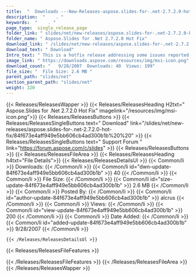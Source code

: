 ```yaml
---
title:  "  Downloads ---New-Releases-aspose.slides-for-.net-2.7.2.0-hot-fix . " 
description:  "    . " 
keywords:  "    . " 
page_type:  single_release_page
folder_link: " slides/net/new-releases/aspose.slides-for-.net-2.7.2.0-hot-fix/"
folder_name: " Aspose.Slides for .Net 2.7.2.0 Hot Fix"
download_link: " /slides/net/new-releases/aspose.slides-for-.net-2.7.2.0-hot-fix/84f673e4aff949e5bb606cb4ad300b1b"
download_text: " Download"
Intro_text: " This is a hotfix release addressing some issues reported by customers.Aspose.Sli..."
image_link: " https://downloads.aspose.com/resources/img/msi-icon.png"
download_count: "   9/28/2007  Downloads: 40  Views: 199"
file_size: "  File Size: 2.6 MB "
parent_path: "slides/net"
section_parent_path: "slides/net"
weight: 320 
---
```


{{< Releases/ReleasesWapper >}}
  {{< Releases/ReleasesHeading H2txt=" Aspose.Slides for .Net 2.7.2.0 Hot Fix" imagelink="/resources/img/msi-icon.png">}}
  {{< Releases/ReleasesButtons >}}
    {{< Releases/ReleasesSingleButtons text=" Download" link="/slides/net/new-releases/aspose.slides-for-.net-2.7.2.0-hot-fix/84f673e4aff949e5bb606cb4ad300b1b%20%20" >}}
    {{< Releases/ReleasesSingleButtons text=" Support Forum " link="https://forum.aspose.com/c/slides" >}}
  {{< Releases/ReleasesButtons >}}
  {{< Releases/ReleasesFileArea >}}
    {{< Releases/ReleasesHeading h4txt="File Details">}}
    {{< Releases/ReleasesDetailsUl >}}
            {{< Common/li  >}} Downloads: {{< /Common/li >}} 
      {{< Common/li id="dwn-update-84f673e4aff949e5bb606cb4ad300b1b" >}} 40 {{< /Common/li >}} 
      {{< Common/li  >}} File Size: {{< /Common/li >}} 
      {{< Common/li id="size-update-84f673e4aff949e5bb606cb4ad300b1b" >}} 2.6 MB {{< /Common/li >}} 
      {{< Common/li  >}} Posted By: {{< /Common/li >}} 
      {{< Common/li id="author-update-84f673e4aff949e5bb606cb4ad300b1b" >}} alcrus {{< /Common/li >}} 
      {{< Common/li  >}} Views: {{< /Common/li >}} 
      {{< Common/li id="view-update-84f673e4aff949e5bb606cb4ad300b1b" >}} 200 {{< /Common/li >}} 
      {{< Common/li  >}} Date Added: {{< /Common/li >}} 
      {{< Common/li id="added-update-84f673e4aff949e5bb606cb4ad300b1b" >}} 9/28/2007 {{< /Common/li >}} 

    {{< /Releases/ReleasesDetailsUl >}}

  {{< Releases/ReleasesFileFeatures >}}
      
  {{< /Releases/ReleasesFileFeatures >}}
 {{< /Releases/ReleasesFileArea >}}
{{< /Releases/ReleasesWapper >}}


